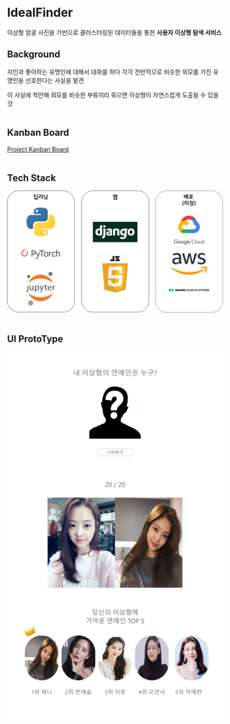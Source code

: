 # IdealFinder

이상형 얼굴 사진을 기반으로 클러스터링된 데이터들을 통한 **사용자 이상형 탐색 서비스**

## Background

지인과 좋아하는 유명인에 대해서 대화를 하다 각각 전반적으로 비슷한 외모를 가진 유명인을 선호한다는 사실을 발견 

이 사실에 착안해 외모를 비슷한 부류끼리 묶으면 이상형이 자연스럽게 도출될 수 있을 것
<br>
<br>

## Kanban Board

[Project Kanban Board](https://trello.com/b/5urZGamt/9-17-%EB%A7%88%EA%B0%90)
<br>
<br>

## Tech Stack

<img src="https://github.com/Vision10pm/IdealFinder/blob/main/docu/img/tech_stack.png">
<br>
<br>

## UI ProtoType

<img src="https://github.com/Vision10pm/IdealFinder/blob/main/docu/web%2Bproto%2Bimg/%EC%9B%B9%201920%20%E2%80%93%201.png">
<br>
<img src="https://github.com/Vision10pm/IdealFinder/blob/main/docu/web%2Bproto%2Bimg/%EC%9B%B9%201920%20%E2%80%93%202.png">
<br>
<img src="https://github.com/Vision10pm/IdealFinder/blob/main/docu/web%2Bproto%2Bimg/%EC%9B%B9%201920%20%E2%80%93%203.png">
<br>
